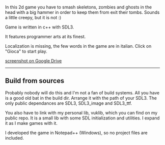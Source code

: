 In this 2d game you have to smash skeletons, zombies and ghosts in the head with a big hammer in order to keep them from exit their tombs.
Sounds a little creepy, but it is not :)

Game is written in c++ with SDL3.

It features programmer arts at its finest.

Localization is missing, the few words in the game are in italian. Click on "Gioca" to start play.

[screenshot on Google Drive](https://drive.google.com/file/d/1oo0ifEE-DEnttY6t9HVUUPowcPF05_Mx/view?usp=drive_link)

-------------------------
Build from sources
-------------------------

Probably nobody will do this and I'm not a fan of build systems.
All you have is a good old bat in the build dir. Arrange it with the path of your SDL3.
The only public dependances are SDL3, SDL3_image and SDL3_ttf.

You also have to link with my personal lib, vuklib, which you can find on my public repo.
It is a small lib with some SDL initialization and utilities. I expand it as I make games with it.

I developed the game in Notepad++ (Windows), so no project files are included.


